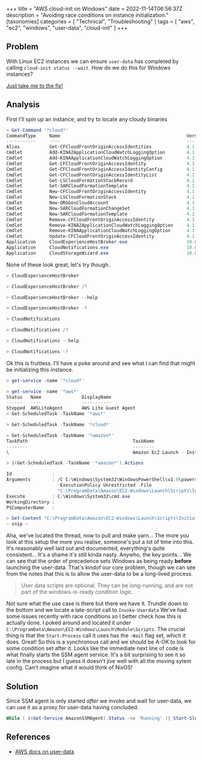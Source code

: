 +++
title = "AWS cloud-init on Windows"
date = 2022-11-14T06:56:37Z
description = "Avoiding race conditions on instance initialization."
[taxonomies]
categories = [ "Technical", "Troubleshooting" ]
tags = [ "aws", "ec2", "windows", "user-data", "cloud-init" ]
+++

## Problem

With Linux EC2 instances we can ensure `user-data` has completed by calling `cloud-init status --wait`.
How do we do this for Windows instances?

[Just take me to the fix!](#solution)

## Analysis

First I'll spin up an instance, and try to locate any cloudy binaries

```ps1
> Get-Command '*cloud*'
CommandType     Name                                               Version    Source
-----------     ----                                               -------    ------
Alias           Get-CFCloudFrontOriginAccessIdentities             4.1.180    AWSPowerShell
Cmdlet          Add-KINA2ApplicationCloudWatchLoggingOption        4.1.180    AWSPowerShell
Cmdlet          Add-KINAApplicationCloudWatchLoggingOption         4.1.180    AWSPowerShell
Cmdlet          Get-CFCloudFrontOriginAccessIdentity               4.1.180    AWSPowerShell
Cmdlet          Get-CFCloudFrontOriginAccessIdentityConfig         4.1.180    AWSPowerShell
Cmdlet          Get-CFCloudFrontOriginAccessIdentityList           4.1.180    AWSPowerShell
Cmdlet          Get-LSCloudFormationStackRecord                    4.1.180    AWSPowerShell
Cmdlet          Get-SARCloudFormationTemplate                      4.1.180    AWSPowerShell
Cmdlet          New-CFCloudFrontOriginAccessIdentity               4.1.180    AWSPowerShell
Cmdlet          New-LSCloudFormationStack                          4.1.180    AWSPowerShell
Cmdlet          New-ORGGovCloudAccount                             4.1.180    AWSPowerShell
Cmdlet          New-SARCloudFormationChangeSet                     4.1.180    AWSPowerShell
Cmdlet          New-SARCloudFormationTemplate                      4.1.180    AWSPowerShell
Cmdlet          Remove-CFCloudFrontOriginAccessIdentity            4.1.180    AWSPowerShell
Cmdlet          Remove-KINA2ApplicationCloudWatchLoggingOption     4.1.180    AWSPowerShell
Cmdlet          Remove-KINAApplicationCloudWatchLoggingOption      4.1.180    AWSPowerShell
Cmdlet          Update-CFCloudFrontOriginAccessIdentity            4.1.180    AWSPowerShell
Application     CloudExperienceHostBroker.exe                      10.0.14... C:\Windows\system32\CloudExperienceHostBrok...
Application     CloudNotifications.exe                             10.0.14... C:\Windows\system32\CloudNotifications.exe
Application     CloudStorageWizard.exe                             10.0.14... C:\Windows\system32\CloudStorageWizard.exe
```

None of these look great, let's try though.

```ps1
> CloudExperienceHostBroker

> CloudExperienceHostBroker /?

> CloudExperienceHostBroker --help

> CloudExperienceHostBroker -?

> CloudNotifications

> CloudNotifications /?

> CloudNotifications --help

> CloudNotifications -?
```

Ok this is fruitless.
I'll have a poke around and see what I can find that might be initializing this instance.

```ps1
> get-service -name '*cloud*'

> get-service -name '*aws*'
Status   Name               DisplayName
------   ----               -----------
Stopped  AWSLiteAgent       AWS Lite Guest Agent
> Get-ScheduledTask -TaskName '*aws*'

> Get-ScheduledTask -TaskName '*cloud*'

> Get-ScheduledTask -TaskName '*amazon*'
TaskPath                                       TaskName                          State
--------                                       --------                          -----
\                                              Amazon Ec2 Launch - Instance I... Disabled

> $(Get-ScheduledTask -TaskName '*amazon*').Actions

Id               :
Arguments        : /C C:\Windows\System32\WindowsPowerShell\v1.0\powershell.exe -NoProfile -NonInteractive -NoLogo
                   -ExecutionPolicy Unrestricted -File
                   "C:\ProgramData\Amazon\EC2-Windows\Launch\Scripts\InitializeInstance.ps1"
Execute          : C:\Windows\System32\cmd.exe
WorkingDirectory :
PSComputerName   :

> Get-Content "C:\ProgramData\Amazon\EC2-Windows\Launch\Scripts\InitializeInstance.ps1"
~ snip ~
```

Aha, we've located the thread, now to pull and make yarn...
The more you look at this setup the more you realise, someone's put a lot of time into this.
It's reasonably well laid out and documented, everything's quite consistent...
It's a shame it's still kinda nasty.
Anywho, the key points...
We can see that the order of precedence sets Windows as being ready **before** launching the user-data.
That's kindof our core problem, though we can see from the notes that this is to allow the user-data to be a long-lived process.

> User data scripts are optional. They can be long-running, and are not part of the windows-is-ready condition logic.

Not sure what the use case is there but there we have it.
Trundle down to the bottom and we locate a late-script call to `Invoke-Userdata`
We've had some issues recently with race conditions so I better check how this is actually done.
I poked around and located it under `C:\ProgramData\Amazon\EC2-Windows\Launch\Module\Scripts`.
The crucial thing is that the `Start-Process` call it uses has the `-Wait` flag set, which it does.
Great! So this is a synchronous call and we should be A-OK to look for some condition set after it.
Looks like the immediate next line of code is what finally starts the SSM agent service.
It's a bit surprising to see it so late in the process but I guess it doesn't jive well with all the moving sytem config.
Can't imagine what it would think of NixOS!

## Solution

Since SSM agent is only started _after_ we invoke and wait for user-data, we can use it as a proxy for user-data having concluded.

```ps1
While ( $(Get-Service AmazonSSMAgent).Status -ne 'Running' ){ Start-Sleep -Seconds 1 }
```

## References

- [AWS docs on user-data](https://docs.aws.amazon.com/AWSEC2/latest/WindowsGuide/ec2-windows-user-data.html)
